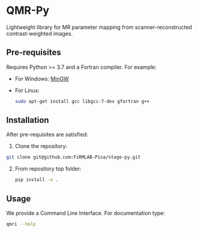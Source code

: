 # QMR-Py
Lightweight library for MR parameter mapping from scanner-reconstructed contrast-weighted images.



## Pre-requisites

Requires Python >= 3.7 and a Fortran compiler. For example:

- For Windows: [MinGW](https://gcc.gnu.org/wiki/GFortranBinaries)

- For Linux: 

  ```bash
  sudo apt-get install gcc libgcc-7-dev gfortran g++
  ```

## Installation

After pre-requisites are satisfied:

1.  Clone the repository: 

   ```bash
   git clone git@github.com:FiRMLAB-Pisa/stage-py.git
   ```

2. From repository top folder:

   ```bash
   pip install -e .
   ```

## Usage

We provide a Command Line Interface. For documentation type:

```bash
qmri --help
```

